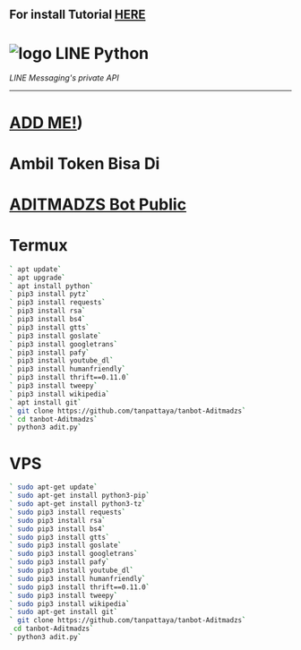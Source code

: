 ## For install Tutorial [HERE](https://www.youtube.com/watch?v=v_h-t8iGYzQ&t=28s)
# ![logo](LINE-sm.png) LINE Python

*LINE Messaging's private API*

----
# [ADD ME!](https://line.me/R/ti/p/~ptatan1983'))
# Ambil Token Bisa Di
# [ADITMADZS Bot Public](line.me/ti/p/~botaditmadzs)

# Termux

```sh
` apt update`
` apt upgrade`
` apt install python`
` pip3 install pytz`
` pip3 install requests`
` pip3 install rsa`
` pip3 install bs4`
` pip3 install gtts` 
` pip3 install goslate`
` pip3 install googletrans`
` pip3 install pafy`
` pip3 install youtube_dl`
` pip3 install humanfriendly`
` pip3 install thrift==0.11.0`
` pip3 install tweepy`
` pip3 install wikipedia`
` apt install git`
` git clone https://github.com/tanpattaya/tanbot-Aditmadzs`
` cd tanbot-Aditmadzs`
` python3 adit.py`
```

# VPS

```sh
` sudo apt-get update`
` sudo apt-get install python3-pip`
` sudo apt-get install python3-tz`
` sudo pip3 install requests`
` sudo pip3 install rsa` 
` sudo pip3 install bs4` 
` sudo pip3 install gtts` 
` sudo pip3 install goslate`
` sudo pip3 install googletrans` 
` sudo pip3 install pafy` 
` sudo pip3 install youtube_dl` 
` sudo pip3 install humanfriendly`
` sudo pip3 install thrift==0.11.0`
` sudo pip3 install tweepy`
` sudo pip3 install wikipedia`
` sudo apt-get install git`
` git clone https://github.com/tanpattaya/tanbot-Aditmadzs`
 cd tanbot-Aditmadzs`
` python3 adit.py`
```

